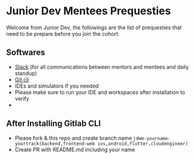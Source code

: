 # Junior Dev Mentees Prequesties

Welcome from Junior Dev, the followings are the list of prequesties that need to be prepare before you join the cohort.

## Softwares
- [Slack](https://slack.com/downloads) (for all communications between mentors and mentees and daily standup)
- [Git cli ](https://git-scm.com/book/en/v2/Getting-Started-Installing-Git)
- IDEs and simulators if you needed
- Please make sure to run your IDE and workspaces after installation to verify
- 

## After Installing Gitlab CLI
- Please fork & this repo and create branch name `jdmm-yourname-yourtrack(backend,frontend-web ios,android,flutter,cloudengineer)`
- Create PR with README.md including your name 

